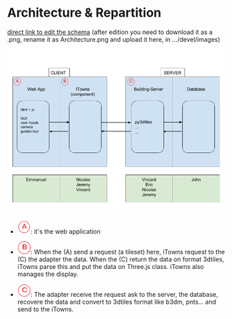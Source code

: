 # Architecture & Repartition

[direct link to edit the schema](https://docs.google.com/drawings/d/1Fn3ur8uXsjrH7YFseKu7XJrqCqmqu6xaxsCB6kSajzg/edit?usp=sharing) (after edition you need to download it as a .png, rename it as Architecture.png and upload it here, in .../devel/images)

![](images/Architecture.png)


* <img src="Design/images/A.png" width="30" height="30" />: it's the web application 

* <img src="Design/images/B.png" width="30" height="30" />: When the (A) send a request (a tileset) here, iTowns request to the (C) the adapter the data. When the (C) return the data on format 3dtiles, iTowns parse this and put the data on Three.js class. iTowns also manages the display.

* <img src="Design/images/C.png" width="30" height="30" />: The adapter receive the request ask to the server, the database, recovere the data and convert to 3dtiles format like b3dm, pnts... and send to the iTowns.
